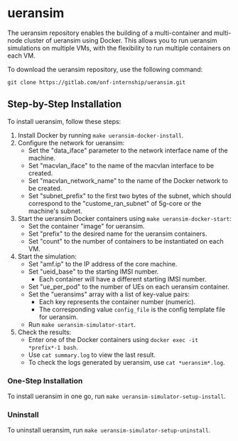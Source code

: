 # ueransim

The ueransim repository enables the building of a multi-container and multi-node cluster of ueransim using Docker. This allows you to run ueransim simulations on multiple VMs, with the flexibility to run multiple containers on each VM.

To download the ueransim repository, use the following command:
```
git clone https://gitlab.com/onf-internship/ueransim.git
```

## Step-by-Step Installation
To install ueransim, follow these steps:

1. Install Docker by running `make ueransim-docker-install`.
2. Configure the network for ueransim:
   - Set the "data_iface" parameter to the network interface name of the machine.
   - Set "macvlan_iface" to the name of the macvlan interface to be created.
   - Set "macvlan_network_name" to the name of the Docker network to be created.
   - Set "subnet_prefix" to the first two bytes of the subnet, which should correspond to the "custome_ran_subnet" of 5g-core or the machine's subnet.
3. Start the ueransim Docker containers using `make ueransim-docker-start`:
   - Set the container "image" for ueransim.
   - Set "prefix" to the desired name for the ueransim containers.
   - Set "count" to the number of containers to be instantiated on each VM.
4. Start the simulation:
   - Set "amf.ip" to the IP address of the core machine.
   - Set "ueid_base" to the starting IMSI number.
     - Each container will have a different starting IMSI number.
   - Set "ue_per_pod" to the number of UEs on each ueransim container.
   - Set the "ueransims" array with a list of key-value pairs:
     - Each key represents the container number (numeric).
     - The corresponding value `config_file` is the config template file for ueransim.
   - Run `make ueransim-simulator-start`.
5. Check the results:
   - Enter one of the Docker containers using `docker exec -it *prefix*-1 bash`.
   - Use `cat summary.log` to view the last result.
   - To check the logs generated by ueransim, use `cat *ueransim*.log`.

### One-Step Installation
To install ueransim in one go, run `make ueransim-simulator-setup-install`.

### Uninstall
To uninstall ueransim, run `make ueransim-simulator-setup-uninstall`.